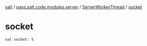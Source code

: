 [salt](../../index.md) / [pass.salt.code.modules.server](../index.md) / [ServerWorkerThread](index.md) / [socket](./socket.md)

# socket

`val socket: S`